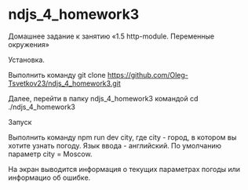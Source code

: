 # ndjs_4_homework3
Домашнее задание к занятию «1.5 http-module. Переменные окружения»

Установка.

Выполнить команду
git clone https://github.com/Oleg-Tsvetkov23/ndjs_4_homework3.git

Далее, перейти в папку ndjs_4_homework3 командой
cd ./ndjs_4_homework3

Запуск

Выполнить команду
npm run dev city, где city - город, в котором вы хотите узнать погоду. Язык ввода - английский.
По умолчанию параметр city = Moscow.

На экран выводится информация о текущих параметрах погоды или информацио об ошибке.
